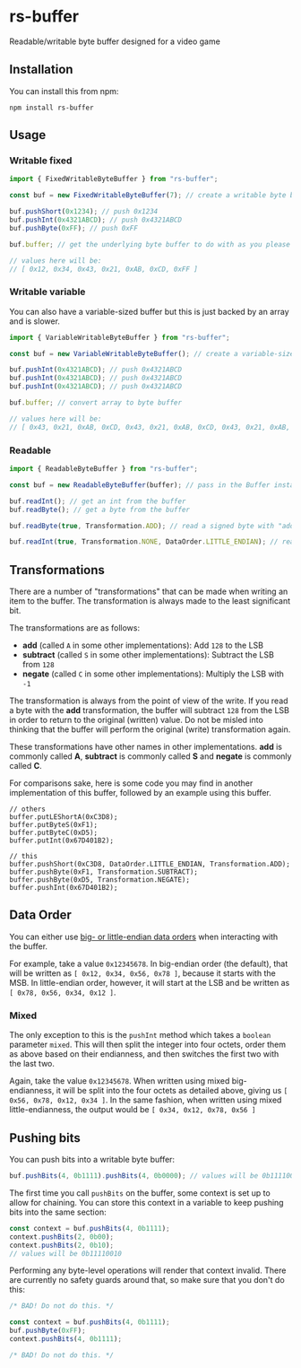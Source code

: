 # rs-buffer

Readable/writable byte buffer designed for a video game

## Installation

You can install this from npm:

```
npm install rs-buffer
```

## Usage

### Writable fixed

```typescript
import { FixedWritableByteBuffer } from "rs-buffer";

const buf = new FixedWritableByteBuffer(7); // create a writable byte buffer with 7 bytes

buf.pushShort(0x1234); // push 0x1234
buf.pushInt(0x4321ABCD); // push 0x4321ABCD
buf.pushByte(0xFF); // push 0xFF

buf.buffer; // get the underlying byte buffer to do with as you please

// values here will be:
// [ 0x12, 0x34, 0x43, 0x21, 0xAB, 0xCD, 0xFF ]
```

### Writable variable

You can also have a variable-sized buffer but this is just backed by an array and is slower.

```typescript
import { VariableWritableByteBuffer } from "rs-buffer";

const buf = new VariableWritableByteBuffer(); // create a variable-sized writable byte buffer

buf.pushInt(0x4321ABCD); // push 0x4321ABCD
buf.pushInt(0x4321ABCD); // push 0x4321ABCD
buf.pushInt(0x4321ABCD); // push 0x4321ABCD

buf.buffer; // convert array to byte buffer

// values here will be:
// [ 0x43, 0x21, 0xAB, 0xCD, 0x43, 0x21, 0xAB, 0xCD, 0x43, 0x21, 0xAB, 0xCD ]
```

### Readable

```typescript
import { ReadableByteBuffer } from "rs-buffer";

const buf = new ReadableByteBuffer(buffer); // pass in the Buffer instance you want to actually read from

buf.readInt(); // get an int from the buffer
buf.readByte(); // get a byte from the buffer

buf.readByte(true, Transformation.ADD); // read a signed byte with "add" type transformation

buf.readInt(true, Transformation.NONE, DataOrder.LITTLE_ENDIAN); // read a signed int in little-endian order, without transforming it
```

## Transformations

There are a number of "transformations" that can be made when writing an item to the buffer. The transformation is always made to the least significant bit.

The transformations are as follows:

- **add** (called `A` in some other implementations): Add `128` to the LSB
- **subtract** (called `S` in some other implementations): Subtract the LSB from `128`
- **negate** (called `C` in some other implementations): Multiply the LSB with `-1`

The transformation is always from the point of view of the write. If you read a byte with the **add** transformation, the buffer will subtract `128` from the LSB in order to return to the original (written) value. Do not be misled into thinking that the buffer will perform the original (write) transformation again.

These transformations have other names in other implementations. **add** is commonly called **A**, **subtract** is commonly called **S** and **negate** is commonly called **C**.

For comparisons sake, here is some code you may find in another implementation of this buffer, followed by an example using this buffer.

```
// others
buffer.putLEShortA(0xC3D8);
buffer.putByteS(0xF1);
buffer.putByteC(0xD5);
buffer.putInt(0x67D401B2);

// this
buffer.pushShort(0xC3D8, DataOrder.LITTLE_ENDIAN, Transformation.ADD);
buffer.pushByte(0xF1, Transformation.SUBTRACT);
buffer.pushByte(0xD5, Transformation.NEGATE);
buffer.pushInt(0x67D401B2);
```

## Data Order

You can either use [big- or little-endian data orders](https://en.wikipedia.org/wiki/Endianness) when interacting with the buffer.

For example, take a value `0x12345678`. In big-endian order (the default), that will be written as `[ 0x12, 0x34, 0x56, 0x78 ]`, because it starts with the MSB. In little-endian order, however, it will start at the LSB and be written as `[ 0x78, 0x56, 0x34, 0x12 ]`.

### Mixed

The only exception to this is the `pushInt` method which takes a `boolean` parameter `mixed`. This will then split the integer into four octets, order them as above based on their endianness, and then switches the first two with the last two.

Again, take the value `0x12345678`. When written using mixed big-endianness, it will be split into the four octets as detailed above, giving us `[ 0x56, 0x78, 0x12, 0x34 ]`. In the same fashion, when written using mixed little-endianness, the output would be `[ 0x34, 0x12, 0x78, 0x56 ]`

## Pushing bits

You can push bits into a writable byte buffer:

```typescript
buf.pushBits(4, 0b1111).pushBits(4, 0b0000); // values will be 0b11110000
```

The first time you call `pushBits` on the buffer, some context is set up to allow for chaining. You can store this context in a variable to keep pushing bits into the same section:

```typescript
const context = buf.pushBits(4, 0b1111);
context.pushBits(2, 0b00);
context.pushBits(2, 0b10);
// values will be 0b11110010
```

Performing any byte-level operations will render that context invalid. There are currently no safety guards around that, so make sure that you don't do this:

```typescript
/* BAD! Do not do this. */

const context = buf.pushBits(4, 0b1111);
buf.pushByte(0xFF);
context.pushBits(4, 0b1111);

/* BAD! Do not do this. */
```
